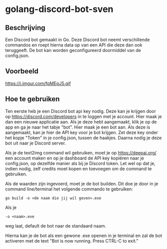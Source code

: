 # golang-discord-bot-sven

## Beschrijving
Een Discord bot gemaakt in Go. Deze Discord bot neemt verschillende commandos en roept hierna data op van een API die deze dan ook teruggeeft. De bot kan worden geconfigureerd doormiddel van de config.json.

## Voorbeeld
https://i.imgur.com/fpMEpJ5.gif

## Hoe te gebruiken

Ten eerste heb je een Discord bot api key nodig. Deze kan je krijgen door op https://discord.com/developers in te loggen met je account. Hier maak je dan een nieuwe
applicatie aan. Als je deze hebt aangemaakt, klik je op de app en ga je naar het tabje "bot". Hier maak je een bot aan. Als deze is aangemaakt, kan je hier de API key
voor je bot krijgen. Zet deze key onder het kopje "Token" in je config.json, tussen de haakjes.
Daarna nodig je deze bot uit naar je Discord server.

Als je de text2img command wil gebruiken, moet je op https://deepai.org/ een account maken en op je dashboard de API key kopiëren naar je config.json, op dezelfde manier
als bij je Discord token. Let wel op dat je, indien nodig, zelf credits moet kopen en toevoegen om de command te gebruiken.

Als de waarden zijn ingevoerd, moet je de bot builden. Dit doe je door in je command line/terminal het volgende commando te gebruiken:
```
go build -o <de naam die jij wil geven>.exe
```
Als je
```
-o <naam>.exe
```
weg laat, default de bot naar de standaard naam.

Hierna kan je de bot als een gewone .exe openen in je terminal en zal de bot activeren met de text "Bot is now running.  Press CTRL-C to exit."
